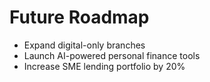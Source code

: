 # Future Roadmap

- Expand digital-only branches
- Launch AI-powered personal finance tools
- Increase SME lending portfolio by 20%

